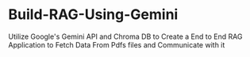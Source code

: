 # Build-RAG-Using-Gemini
Utilize Google's Gemini API and Chroma DB to Create a End to End RAG Application to Fetch Data From Pdfs files and Communicate with it
    
          
          
           

